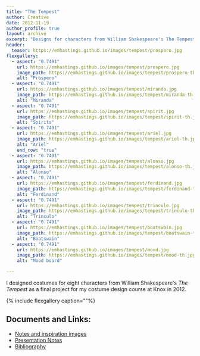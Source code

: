 ```yaml
---
title: "The Tempest"
author: Creative
date: 2012-11-19
author_profile: true
layout: archive
excerpt: "Designs for characters from William Shakespeare's The Tempest."
header:
  teaser: https://emhastings.github.io/images/tempest/prospero.jpg
flexgallery:
  - aspect: "0.7491"
    url: https://emhastings.github.io/images/tempest/prospero.jpg
    image_path: https://emhastings.github.io/images/tempest/prospero-th.jpg
    alt: "Prospero"
  - aspect: "0.7491"
    url: https://emhastings.github.io/images/tempest/miranda.jpg
    image_path: https://emhastings.github.io/images/tempest/miranda-th.jpg
    alt: "Miranda"
  - aspect: "0.7491"
    url: https://emhastings.github.io/images/tempest/spirit.jpg
    image_path: https://emhastings.github.io/images/tempest/spirit-th.jpg
    alt: "Spirits"
  - aspect: "0.7491"
    url: https://emhastings.github.io/images/tempest/ariel.jpg
    image_path: https://emhastings.github.io/images/tempest/ariel-th.jpg
    alt: "Ariel"
    end_row: "true"
  - aspect: "0.7491"
    url: https://emhastings.github.io/images/tempest/alonso.jpg
    image_path: https://emhastings.github.io/images/tempest/alonso-th.jpg
    alt: "Alonso"
  - aspect: "0.7491"
    url: https://emhastings.github.io/images/tempest/ferdinand.jpg
    image_path: https://emhastings.github.io/images/tempest/ferdinand-th.jpg
    alt: "Ferdinand"
  - aspect: "0.7491"
    url: https://emhastings.github.io/images/tempest/trinculo.jpg
    image_path: https://emhastings.github.io/images/tempest/trinculo-th.jpg
    alt: "Trinculo"
  - aspect: "0.7491"
    url: https://emhastings.github.io/images/tempest/boatswain.jpg
    image_path: https://emhastings.github.io/images/tempest/boatswain-th.jpg
    alt: "Boatswain"	
  - aspect: "0.7491"
    url: https://emhastings.github.io/images/tempest/mood.jpg
    image_path: https://emhastings.github.io/images/tempest/mood-th.jpg
    alt: "Mood board"

---
```


I designed costumes for eight characters from William Shakespeare's _The Tempest_ as a final project for my costume design course at Knox in 2012.

{% include flexgallery caption=""%}

## Documents and Links:
* [Notes and inspiration images](https://emhastings.github.io/files/tempest-notes.pdf)
* [Presentation Notes](https://emhastings.github.io/files/tempest-pres.pdf)
* [Bibliography](https://emhastings.github.io/files/tempest-sources.pdf)


